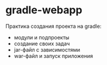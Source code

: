 # gradle-webapp

Практика создания проекта на gradle:
- модули и подпроекты
- создание своих задач
- jar-файл с зависимостями 
- war-файл и запуск приложения
